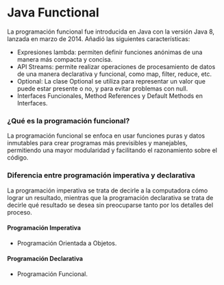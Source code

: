 # Java Functional
La programación funcional fue introducida en Java con la versión Java 8, lanzada en marzo de 2014.
Añadió las siguientes características:
- Expresiones lambda: permiten definir funciones anónimas de una manera más compacta y concisa.
- API Streams: permite realizar operaciones de procesamiento de datos de una manera declarativa y funcional, como map, filter, reduce, etc.
- Optional: La clase Optional se utiliza para representar un valor que puede estar presente o no, y para evitar problemas con null.
- Interfaces Funcionales, Method References y Default Methods en Interfaces.

### ¿Qué es la programación funcional?
La programación funcional se enfoca en usar funciones puras y datos inmutables para crear programas más previsibles y manejables, permitiendo una mayor modularidad y facilitando el razonamiento sobre el código.

### Diferencia entre programación imperativa y declarativa

La programación imperativa se trata de decirle a la computadora cómo lograr un resultado, mientras que la programación declarativa se trata de decirle qué resultado se desea sin preocuparse tanto por los detalles del proceso.

#### Programación Imperativa
- Programación Orientada a Objetos.
#### Programación Declarativa
- Programación Funcional.


